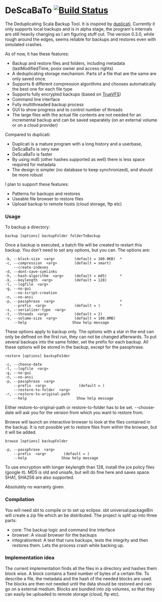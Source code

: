 DeScaBaTo [![Build Status](https://travis-ci.org/Stivo/DeScaBaTo.png?branch=master)](https://travis-ci.org/Stivo/DeScaBaTo)
=========

The Deduplicating Scala Backup Tool. It is inspired by [duplicati](http://www.duplicati.com/). Currently it only supports local backups and is in alpha stage, the program's internals are still heavily changing as I am figuring stuff out. The version 0.3.0, while rough around the edges, seems reliable for backups and restores even with simulated crashes.

As of now, it has these features:

- Backup and restore files and folders, including metadata (lastModifiedTime, posix owner and access rights)
- A deduplicating storage mechanism. Parts of a file that are the same are only saved once. 
- Supports 8 different compression algorithms and chooses automatically the best one for each file type
- Supports fully encrypted backups (based on [TrueVFS](https://truezip.java.net/truezip-driver/truezip-driver-tzp/))
- Command line interface
- Fully multithreaded backup process
- GUI to show progress and to control number of threads
- The large files with the actual file contents are not needed for an incremental backup and can be saved separately (on an external volume or on a cloud provider)

Compared to duplicati:

- Duplicati is a mature program with a long history and a userbase, DeScaBaTo is very new
- DeScaBaTo is faster
- By using md5 (other hashes supported as well) there is less space required for metadata
- The design is simpler (no database to keep synchronized), and should be more robust

I plan to support these features:

- Patterns for backups and restores
- Useable file browser to restore files
- Upload backup to remote hosts (cloud storage, ftp etc)

### Usage

To backup a directory:

    backup [options] backupFolder folderToBackup
    
Once a backup is executed, a batch file will be created to restart this backup. You don't need to set any options, but you can. The options are:

    -b, --block-size  <arg>         (default = 100.0KB)  *
    -c, --compression  <arg>        (default = smart)
        --create-indexes
    -d, --dont-save-symlinks
    -h, --hash-algorithm  <arg>     (default = md5)      *
    -k, --keylength  <arg>          (default = 128)
    -l, --logfile  <arg>
    -g, --no-gui
        --no-script-creation
    -n, --no-ansi
    -p, --passphrase  <arg>                              *
        --prefix  <arg>             (default = )         *
    -s, --serializer-type  <arg>
    -t, --threads  <arg>            (default = 2)
    -v, --volume-size  <arg>        (default = 100.0MB)
        --help                     Show help message

These options apply to backup only. The options with a star in the end can only be defined on the first run, they can not be changed afterwards. To put several backups into the same folder, set the prefix for each backup. All these options will be stored in the backup, except for the passphrase. 

    restore [options] backupFolder 

    -c, --choose-date
    -l, --logfile  <arg>
    -g, --no-gui
    -n, --no-ansi
    -p, --passphrase  <arg>
        --prefix  <arg>               (default = )
        --restore-to-folder  <arg>
    -r, --restore-to-original-path
        --help                       Show help message

Either restore-to-original-path or restore-to-folder has to be set. --choose-date will ask you for the version from which you want to restore from.

Browse will launch an interactive browser to look at the files contained in the backup. It is not possible yet to restore files from within the browser, but it will be added.

    browse [options] backupFolder
    
    -p, --passphrase  <arg>
        --prefix  <arg>        (default = )
        --help                Show help message

To use encryption with longer keylength than 128, install the jce policy files (google it). MD5 is old and unsafe, but will do fine here and saves space. SHA1, SHA256 are also supported.

Absolutely no warranty given. 

### Compilation
You will need sbt to compile or to set up eclipse. sbt universal:packageBin will create a zip file which an be distributed.
The project is split up into three parts:
- core: The backup logic and command line interface
- browser: A visual browser for the backups
- integrationtest: A test that runs backups, tests the integrity and then restores them. Lets the process crash while backing up.

### Implementation idea
The current implementation finds all the files in a directory and hashes them block wise. A block contains a fixed number of bytes of a certain file. To describe a file, the metadata and the hash of the needed blocks are used. 
The blocks are then not needed until the data should be restored and can go on a external medium. Blocks are bundled into zip volumes, so that they can easily be uploaded to remote storage (cloud, ftp etc). 
